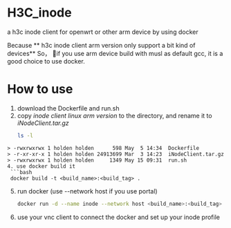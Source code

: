 # H3C_inode
a h3c inode client for openwrt or other arm device by using docker 

Because ** h3c inode client arm version only support a bit kind of devices** So，
🙂if you use arm device build with musl as default gcc, it is a good choice to use docker.

# How to use
1. download the Dockerfile and run.sh
2. copy *inode client linux arm version* to the directory, and rename it to *iNodeClient.tar.gz*
   ```bash
   ls -l
  ```
> -rwxrwxrwx 1 holden holden      598 May  5 14:34  Dockerfile
> -r-xr-xr-x 1 holden holden 24913699 Mar  3 14:23  iNodeClient.tar.gz
> -rwxrwxrwx 1 holden holden     1349 May 15 09:31  run.sh 
4. use docker build it
   ```bash
   docker build -t <build_name>:<build_tag> .
   ```
5. run docker (use --network host if you use portal)
   ```bash
   docker run -d --name inode --network host <build_name>:<build_tag> /bin/bash /iNode/run.sh
   ```
6. use your vnc client to connect the docker and set up your inode profile
